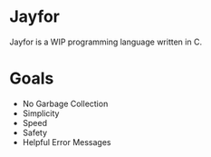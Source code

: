 # Jayfor
Jayfor is a WIP programming language written in C.

# Goals
* No Garbage Collection
* Simplicity
* Speed
* Safety
* Helpful Error Messages